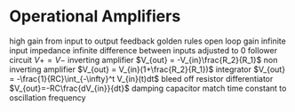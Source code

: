 # Operational Amplifiers
high gain from input to output
feedback
golden rules
	open loop gain infinite
	input impedance infinite
	difference between inputs adjusted to 0
follower circuit
	$V+ = V-$
inverting amplifier
	$V_{out} = -V_{in}\frac{R_2}{R_1}$
non inverting amplifier
	$V_{out} = V_{in}(1+\frac{R_2}{R_1})$
integrator
	$V_{out} = -\frac{1}{RC}\int_{-\infty}^t V_{in}(t)dt$
	bleed off resistor
differentiator
	$V_{out}=-RC\frac{dV_{in}}{dt}$
	damping capacitor
		match time constant to oscillation frequency
